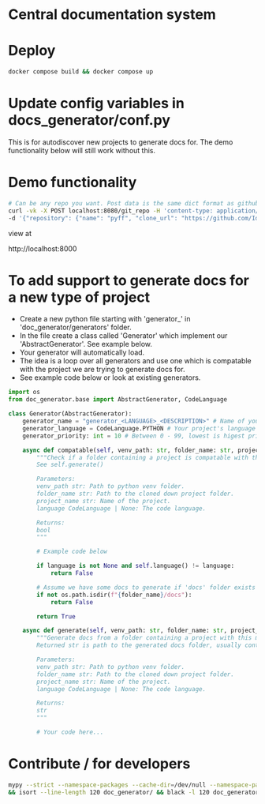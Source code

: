 # Central documentation system

# Deploy

```bash
docker compose build && docker compose up
```

# Update config variables in docs_generator/conf.py
This is for autodiscover new projects to generate docs for.
The demo functionality below will still work without this.


# Demo functionality

```bash
# Can be any repo you want. Post data is the same dict format as githubs webhook feature
curl -vk -X POST localhost:8080/git_repo -H 'content-type: application/json' \
-d '{"repository": {"name": "pyff", "clone_url": "https://github.com/IdentityPython/pyFF.git"}}'
```
view at

http://localhost:8000

# To add support to generate docs for a new type of project

* Create a new python file starting with 'generator_' in 'doc_generator/generators' folder.
* In the file create a class called 'Generator' which implement our 'AbstractGenerator'. See example below.
* Your generator will automatically load.
* The idea is a loop over all generators and use one which is compatable with the project we are trying to generate docs for.
* See example code below or look at existing generators.

```python
import os
from doc_generator.base import AbstractGenerator, CodeLanguage

class Generator(AbstractGenerator):
    generator_name = "generator_<LANGUAGE>_<DESCRIPTION>" # Name of your doc generator
    generator_language = CodeLanguage.PYTHON # Your project's language
    generator_priority: int = 10 # Between 0 - 99, lowest is higest priority

    async def compatable(self, venv_path: str, folder_name: str, project_name: str, language: CodeLanguage | None) -> bool:
        """Check if a folder containing a project is compatable with this doc generator.
        See self.generate()

        Parameters:
        venv_path str: Path to python venv folder.
        folder_name str: Path to the cloned down project folder.
        project_name str: Name of the project.
        language CodeLanguage | None: The code language.

        Returns:
        bool
        """

        # Example code below

        if language is not None and self.language() != language:
            return False

        # Assume we have some docs to generate if 'docs' folder exists
        if not os.path.isdir(f"{folder_name}/docs"):
            return False

        return True

    async def generate(self, venv_path: str, folder_name: str, project_name: str, language: CodeLanguage | None) -> str:
        """Generate docs from a folder containing a project with this method
        Returned str is path to the generated docs folder, usually containing the index.html.

        Parameters:
        venv_path str: Path to python venv folder.
        folder_name str: Path to the cloned down project folder.
        project_name str: Name of the project.
        language CodeLanguage | None: The code language.

        Returns:
        str
        """

        # Your code here...
```

# Contribute / for developers

```bash
mypy --strict --namespace-packages --cache-dir=/dev/null --namespace-packages doc_generator/ \
&& isort --line-length 120 doc_generator/ && black -l 120 doc_generator/ && pylint --max-line-length 120 doc_generator/*
```
